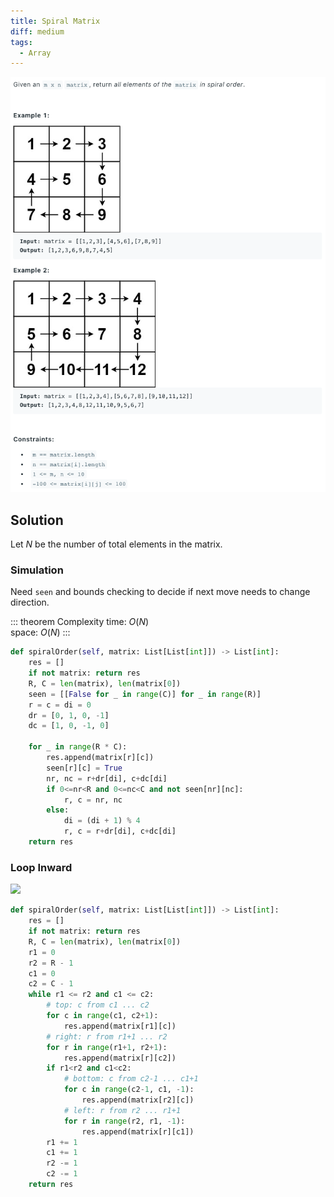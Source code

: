 ```yaml
---
title: Spiral Matrix
diff: medium
tags:
  - Array
---
```


<img class="medium-zoom" src="/algo/spiral-matrix.png" alt="https://www.leetcode.com/problems/spiral-matrix">

## Solution

Let $N$ be the number of total elements in the matrix.

### Simulation

Need `seen` and bounds checking to decide if next move needs to change direction.

::: theorem Complexity
time: $O(N)$  
space: $O(N)$
:::

```py
def spiralOrder(self, matrix: List[List[int]]) -> List[int]:
    res = []
    if not matrix: return res
    R, C = len(matrix), len(matrix[0])
    seen = [[False for _ in range(C)] for _ in range(R)]
    r = c = di = 0
    dr = [0, 1, 0, -1]
    dc = [1, 0, -1, 0]

    for _ in range(R * C):
        res.append(matrix[r][c])
        seen[r][c] = True
        nr, nc = r+dr[di], c+dc[di]
        if 0<=nr<R and 0<=nc<C and not seen[nr][nc]:
            r, c = nr, nc
        else:
            di = (di + 1) % 4
            r, c = r+dr[di], c+dc[di]
    return res
```

### Loop Inward

<img class="medium-zoom" src="spiral-matrix-visualization.png">

```py
def spiralOrder(self, matrix: List[List[int]]) -> List[int]:
    res = []
    if not matrix: return res
    R, C = len(matrix), len(matrix[0])
    r1 = 0
    r2 = R - 1
    c1 = 0
    c2 = C - 1
    while r1 <= r2 and c1 <= c2:
        # top: c from c1 ... c2
        for c in range(c1, c2+1):
            res.append(matrix[r1][c])
        # right: r from r1+1 ... r2
        for r in range(r1+1, r2+1):
            res.append(matrix[r][c2])
        if r1<r2 and c1<c2:
            # bottom: c from c2-1 ... c1+1
            for c in range(c2-1, c1, -1):
                res.append(matrix[r2][c])
            # left: r from r2 ... r1+1
            for r in range(r2, r1, -1):
                res.append(matrix[r][c1])
        r1 += 1
        c1 += 1
        r2 -= 1
        c2 -= 1
    return res
```
